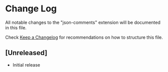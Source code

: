 # Change Log

All notable changes to the "json-comments" extension will be documented in this file.

Check [Keep a Changelog](http://keepachangelog.com/) for recommendations on how to structure this file.

## [Unreleased]

- Initial release